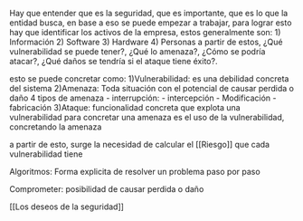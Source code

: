 Hay que entender que es la seguridad, que es importante, que es lo que la entidad busca, en base a eso se puede empezar a trabajar, para lograr esto hay que identificar los activos de la empresa, estos generalmente son:
	1) Información
	2) Software
	3) Hardware
	4) Personas
a partir de estos, ¿Qué vulnerabilidad se puede tener?, ¿Qué lo amenaza?, ¿Cómo se podría atacar?, ¿Qué daños se tendría si el ataque tiene éxito?.

esto se puede concretar como:
	1)Vulnerabilidad: es una debilidad concreta del sistema
	2)Amenaza: Toda situación con el potencial de causar perdida o daño 
		4 tipos de amenaza
			- interrupción:
			- intercepción
			- Modificación
			- fabricación
	3)Ataque:  funcionalidad concreta que explota una vulnerabilidad para concretar una amenaza             es el uso de la vulnerabilidad, concretando la amenaza


a partir de esto, surge la necesidad de calcular el [[Riesgo]] que cada vulnerabilidad tiene

Algoritmos:
	Forma explicita de resolver un problema paso por paso

Comprometer:
	posibilidad de causar perdida o daño


[[Los deseos de la seguridad]]
